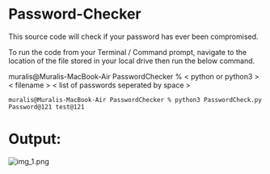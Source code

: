 # Password-Checker
This source code will check if your password has ever been compromised. 


To run the code from your Terminal / Command prompt, navigate to the location of the file stored in your local drive then run the below command.

muralis@Muralis-MacBook-Air PasswordChecker % < python or python3 > < filename > < list of passwords seperated by space > 

```muralis@Muralis-MacBook-Air PasswordChecker % python3 PasswordCheck.py Password@121 test@121 ```

# **Output:**

![img_1.png](img_1.png)

